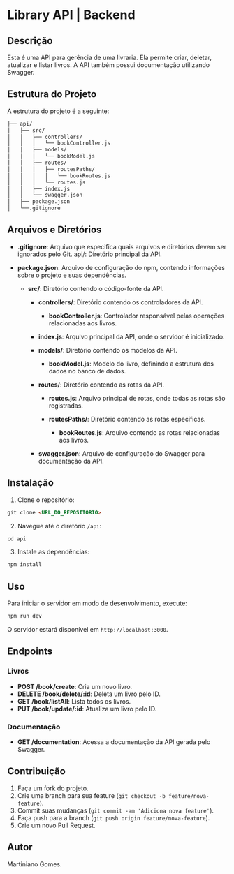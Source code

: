 # Library API | Backend

## Descrição

Esta é uma API para gerência de uma livraria. Ela permite criar, deletar, atualizar e listar livros. A API também possui documentação utilizando Swagger.

## Estrutura do Projeto

A estrutura do projeto é a seguinte:

```sh
├── api/
│   ├── src/
│   │   ├── controllers/
│   │   │   └── bookController.js
│   │   ├── models/
│   │   │   └── bookModel.js
│   │   ├── routes/
│   │   │   ├── routesPaths/
│   │   │   │   └── bookRoutes.js
│   │   │   └── routes.js
│   │   ├── index.js
│   │   └── swagger.json
│   ├── package.json
│   └──.gitignore
```

## Arquivos e Diretórios

- **.gitignore**: Arquivo que especifica quais arquivos e diretórios devem ser ignorados pelo Git.
api/: Diretório principal da API.

- **package.json**: Arquivo de configuração do npm, contendo informações sobre o projeto e suas dependências.

    - **src/**: Diretório contendo o código-fonte da API.
        - **controllers/**: Diretório contendo os controladores da API.
            - **bookController.js**: Controlador responsável pelas operações relacionadas aos livros.
        
        - **index.js**: Arquivo principal da API, onde o servidor é inicializado.
        - **models/**: Diretório contendo os modelos da API.
            - **bookModel.js**: Modelo do livro, definindo a estrutura dos dados no banco de dados.
        
        - **routes/**: Diretório contendo as rotas da API.
            - **routes.js**: Arquivo principal de rotas, onde todas as rotas são registradas.

            - **routesPaths/**: Diretório contendo as rotas específicas.
                - **bookRoutes.js**: Arquivo contendo as rotas relacionadas aos livros.
            
        - **swagger.json**: Arquivo de configuração do Swagger para documentação da API.

## Instalação

1. Clone o repositório:
```markdown
git clone <URL_DO_REPOSITORIO>
```

2. Navegue até o diretório `/api`:
```markdown
cd api
```

3. Instale as dependências:
```markdown
npm install
```

## Uso

Para iniciar o servidor em modo de desenvolvimento, execute:
```markdown
npm run dev
```

O servidor estará disponível em `http://localhost:3000`.

## Endpoints

### Livros

- **POST /book/create**: Cria um novo livro.
- **DELETE /book/delete/:id**: Deleta um livro pelo ID.
- **GET /book/listAll**: Lista todos os livros.
- **PUT /book/update/:id**: Atualiza um livro pelo ID.

### Documentação

- **GET /documentation**: Acessa a documentação da API gerada pelo Swagger.

## Contribuição

1. Faça um fork do projeto.
2. Crie uma branch para sua feature (`git checkout -b feature/nova-feature`).
3. Commit suas mudanças (`git commit -am 'Adiciona nova feature'`).
4. Faça push para a branch (`git push origin feature/nova-feature`).
5. Crie um novo Pull Request.

## Autor

Martiniano Gomes.
